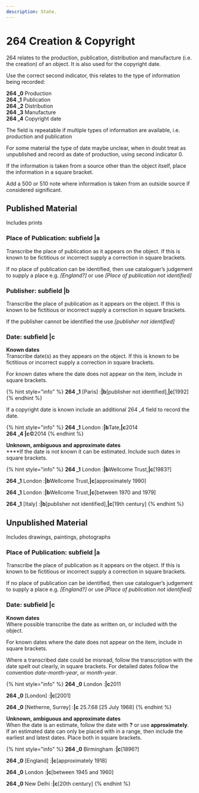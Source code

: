 ```yaml
---
description: State.
---
```


# 264 Creation & Copyright

264 relates to the production, publication, distribution and manufacture (i.e. the creation) of an object. It is also used for the copyright date.&#x20;

Use the correct second indicator, this relates to the type of information being recorded:

**264 \_0**  Production\
**264 \_1**  Publication\
**264 \_2**  Distribution\
**264 \_3**  Manufacture\
**264 \_4**  Copyright date

The field is repeatable if multiple types of information are available, i.e. production and publication

For some material the type of date maybe unclear, when in doubt treat as unpublished and record as date of production, using second indicator 0.

If the information is taken from a source other than the object itself, place the information in a square bracket.

Add a 500 or 510 note where information is taken from an outside source if considered significant.&#x20;

## Published Material&#x20;

Includes prints

### Place of Publication: subfield |a

Transcribe the place of publication as it appears on the object. If this is known to be fictitious or incorrect supply a correction in square brackets.

If no place of publication can be identified, then use cataloguer’s judgement to supply a place e.g. _\[England?]_ or use _\[Place of publication not identified]_

### Publisher: subfield |b

Transcribe the place of publication as it appears on the object. If this is known to be fictitious or incorrect supply a correction in square brackets.

If the publisher cannot be identified the use _\[publisher not identified]_

### Date: subfield |c

**Known dates**\
Transcribe date(s) as they appears on the object. If this is known to be fictitious or incorrect supply a correction in square brackets.

For known dates where the date does not appear on the item, include in square brackets.

{% hint style="info" %}
**264 \_1**  \[Paris] :**|b**\[publisher not identified],**|c**\[1992]
{% endhint %}

If a copyright date is known include an additional 264 \_4 field to record the date.

{% hint style="info" %}
**264 \_1**  London :**|b**Tate,**|c**2014\
**264 \_4 |c**©2014
{% endhint %}

**Unknown, ambiguous and approximate dates**\
****If the date is not known it can be estimated. Include such dates in square brackets.

{% hint style="info" %}
**264 \_1**  London :**|b**Wellcome Trust,**|c**\[1983?]

**264 \_1**  London :**|b**Wellcome Trust,**|c**\[approximately 1990]

**264 \_1**  London :**|b**Wellcome Trust,**|c**\[between 1970 and 1979]

**264 \_1**  \[Italy] :**|b**\[publisher not identified],**|c**\[19th century]
{% endhint %}

## Unpublished Material&#x20;

Includes drawings, paintings, photographs

### Place of Publication: subfield |a

Transcribe the place of publication as it appears on the object. If this is known to be fictitious or incorrect supply a correction in square brackets.

If no place of publication can be identified, then use cataloguer’s judgement to supply a place e.g. _\[England?]_ or use _\[Place of publication not identified]_

### Date: subfield |c

**Known dates**\
Where possible transcribe the date as written on, or included with the object.

For known dates where the date does not appear on the item, include in square brackets.

Where a transcribed date could be misread, follow the transcription with the date spelt out clearly, in square brackets. For detailed dates follow the convention _date-month-year_, or _month-year_.

{% hint style="info" %}
**264 \_0** London :**|c**2011

**264 \_0** \[London] :**|c**\[2001]

**264 \_0** \[Netherne, Surrey] :**|c** 25.7.68 \[25 July 1968]
{% endhint %}

**Unknown, ambiguous and approximate dates**\
When the date is an estimate, follow the date with **?** or use **approximately**. If an estimated date can only be placed with in a range, then include the earliest and latest dates. Place both in square brackets.

{% hint style="info" %}
**264 \_0** Birmingham :**|c**\[1896?]

**264 \_0** \[England] :**|c**\[approximately 1918]

**264 \_0** London :**|c**\[between 1945 and 1960]

**264 \_0** New Delhi :**|c**\[20th century]
{% endhint %}
